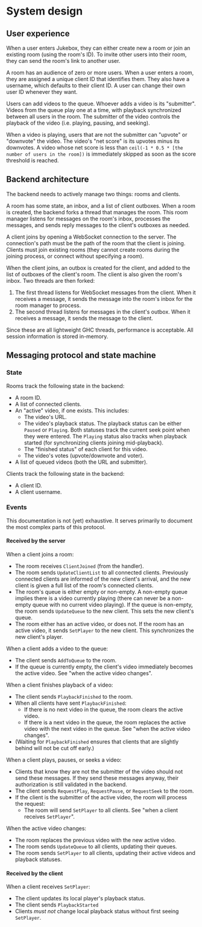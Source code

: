 # System design

## User experience

When a user enters Jukebox, they can either create new a room or join an existing room (using the room's ID). To invite other users into their room, they can send the room's link to another user.

A room has an audience of zero or more users. When a user enters a room, they are assigned a unique client ID that identifies them. They also have a username, which defaults to their client ID. A user can change their own user ID whenever they want.

Users can add videos to the queue. Whoever adds a video is its "submitter". Videos from the queue play one at a time, with playback synchronized between all users in the room. The submitter of the video controls the playback of the video (i.e. playing, pausing, and seeking).

When a video is playing, users that are not the submitter can "upvote" or "downvote" the video. The video's "net score" is its upvotes minus its downvotes. A video whose net score is less than `ceil(-1 * 0.5 * [the number of users in the room])` is immediately skipped as soon as the score threshold is reached.

## Backend architecture

The backend needs to actively manage two things: rooms and clients.

A room has some state, an inbox, and a list of client outboxes. When a room is created, the backend forks a thread that manages the room. This room manager listens for messages on the room's inbox, processes the messages, and sends reply messages to the client's outboxes as needed.

A client joins by opening a WebSocket connection to the server. The connection's path must be the path of the room that the client is joining. Clients must join existing rooms (they cannot create rooms during the joining process, or connect without specifying a room).

When the client joins, an outbox is created for the client, and added to the list of outboxes of the client's room. The client is also given the room's inbox. Two threads are then forked:
1. The first thread listens for WebSocket messages from the client. When it receives a message, it sends the message into the room's inbox for the room manager to process.
2. The second thread listens for messages in the client's outbox. When it receives a message, it sends the message to the client.

Since these are all lightweight GHC threads, performance is acceptable. All session information is stored in-memory.

## Messaging protocol and state machine

### State

Rooms track the following state in the backend:

- A room ID.
- A list of connected clients.
- An "active" video, if one exists. This includes:
  - The video's URL.
  - The video's playback status. The playback status can be either `Paused` or `Playing`. Both statuses track the current seek point when they were entered. The `Playing` status also tracks when playback started (for synchronizing clients joining mid-playback).
  - The "finished status" of each client for this video.
  - The video's votes (upvote/downvote and voter).
- A list of queued videos (both the URL and submitter).

Clients track the following state in the backend:

- A client ID.
- A client username.

### Events

This documentation is not (yet) exhaustive. It serves primarily to document the most complex parts of this protocol.

#### Received by the server

When a client joins a room:

- The room receives `ClientJoined` (from the handler).
- The room sends `UpdateClientList` to all connected clients. Previously connected clients are informed of the new client's arrival, and the new client is given a full list of the room's connected clients.
- The room's queue is either empty or non-empty. A non-empty queue implies there is a video currently playing (there can never be a non-empty queue with no current video playing). If the queue is non-empty, the room sends `UpdateQueue` to the new client. This sets the new client's queue.
- The room either has an active video, or does not. If the room has an active video, it sends `SetPlayer` to the new client. This synchronizes the new client's player.

When a client adds a video to the queue:

- The client sends `AddToQueue` to the room.
- If the queue is currently empty, the client's video immediately becomes the active video. See "when the active video changes".

When a client finishes playback of a video:

- The client sends `PlaybackFinished` to the room.
- When all clients have sent `PlaybackFinished`:
  - If there is no next video in the queue, the room clears the active video.
  - If there is a next video in the queue, the room replaces the active video with the next video in the queue. See "when the active video changes".
- (Waiting for `PlaybackFinished` ensures that clients that are slightly behind will not be cut off early.)

When a client plays, pauses, or seeks a video:

- Clients that know they are not the submitter of the video should not send these messages. If they send these messages anyway, their authorization is still validated in the backend.
- The client sends `RequestPlay`, `RequestPause`, or `RequestSeek` to the room.
- If the client is the submitter of the active video, the room will process the request:
  - The room will send `SetPlayer` to all clients. See "when a client receives `SetPlayer`".

When the active video changes:

- The room replaces the previous video with the new active video.
- The room sends `UpdateQueue` to all clients, updating their queues.
- The room sends `SetPlayer` to all clients, updating their active videos and playback statuses.

#### Received by the client

When a client receives `SetPlayer`:

- The client updates its local player's playback status.
- The client sends `PlaybackStarted`
- Clients _must not_ change local playback status without first seeing `SetPlayer`.
